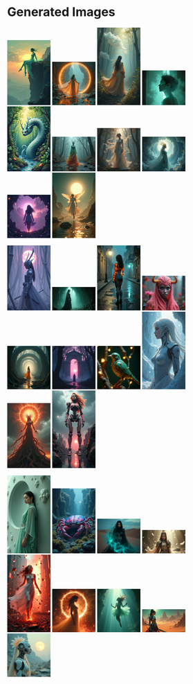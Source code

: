 # Generated Images



<img src="2025_07_12_01.png" width="100"/> <img src="2025_07_12_02.png" width="100"/> <img src="2025_07_12_03.png" width="100"/> <img src="2025_07_12_04.png" width="100"/> <img src="2025_07_12_05.png" width="100"/> <img src="2025_07_12_06.png" width="100"/> <img src="2025_07_12_07.png" width="100"/> <img src="2025_07_12_08.png" width="100"/> <img src="2025_07_12_09.png" width="100"/> <img src="2025_07_12_10.png" width="100"/>

<img src="2025_07_12_11.png" width="100"/> <img src="2025_07_12_12.png" width="100"/> <img src="2025_07_12_13.png" width="100"/> <img src="2025_07_12_14.png" width="100"/> <img src="2025_07_12_15.png" width="100"/> <img src="2025_07_12_16.png" width="100"/> <img src="2025_07_12_17.png" width="100"/> <img src="2025_07_12_18.png" width="100"/> <img src="2025_07_12_19.png" width="100"/> <img src="2025_07_12_20.png" width="100"/>

<img src="2025_07_12_21.png" width="100"/> <img src="2025_07_12_22.png" width="100"/> <img src="2025_07_12_23.png" width="100"/> <img src="2025_07_12_24.png" width="100"/> <img src="2025_07_12_25.png" width="100"/> <img src="2025_07_12_26.png" width="100"/> <img src="2025_07_12_27.png" width="100"/> <img src="2025_07_12_28.png" width="100"/> <img src="2025_07_12_29.png" width="100"/>